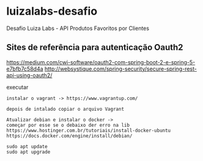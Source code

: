 # luizalabs-desafio
Desafio Luiza Labs - API Produtos Favoritos por Clientes

## Sites de referência para autenticação Oauth2
https://medium.com/cwi-software/oauth2-com-spring-boot-2-e-spring-5-e7bfb7c58d4a
http://websystique.com/spring-security/secure-spring-rest-api-using-oauth2/


executar 

	instalar o vagrant -> https://www.vagrantup.com/
	
	depois de intalado copiar o arquivo Vagrant
	
	Atualizar debian e instalar o docker ->
	começar por esse se o debaixo der erro na lib https://www.hostinger.com.br/tutoriais/install-docker-ubuntu
	https://docs.docker.com/engine/install/debian/
	
	sudo apt update
	sudo apt upgrade